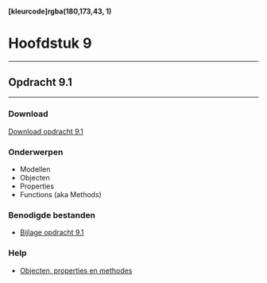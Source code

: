 #### [kleurcode]rgba(180,173,43, 1)

# Hoofdstuk 9

---
## Opdracht 9.1
---

### Download
<a href="https://elo.kw1c.nl/CMS/Studie/811%20ICT-Academie/811%20VakkenInhoud/[B.16%20JAV]%20Javascript/25187%20%C2%A0%20Applicatie-%20en%20mediaontwikkelaar/Periode%2002/Productie/02.%20Opdrachten/Opdracht%209.1.pdf" target="_blank">Download opdracht 9.1</a>

### Onderwerpen
- Modellen
- Objecten
- Properties
- Functions (aka Methods)

### Benodigde bestanden
- <a href="https://elo.kw1c.nl/CMS/Studie/811%20ICT-Academie/811%20VakkenInhoud/%5BB.16%20JAV%5D%20Javascript/25187%20%C2%A0%20Applicatie-%20en%20mediaontwikkelaar/Periode%2002/Productie/02.%20Opdrachten/Bijlage%20Opdracht%209.1.docx" target="_blank">Bijlage opdracht 9.1</a>

### Help
- <a href="https://www.w3schools.com/js/js_arrays.asp" target="_blank">Objecten, properties en methodes</a>
